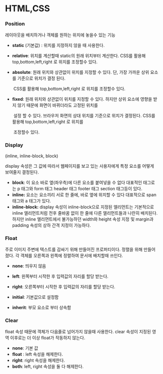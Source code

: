 # HTML,CSS

### Position

레이아웃을 배치하거나 객체를 원하는 위치에 놓을수 있는 기능

- **static** (기본값) : 위치를 지정하지 않을 때 사용한다.

- **relative**: 위치를 계산할때 static의 원래 위치부터 계산한다. CSS를 활용해 top,bottom,left,right 로 위치를 조정할수 있다.

- **absolute**: 원래 위치와 상관없이 위치를 지정할 수 있다. 단, 가장 가까운 상위 요소를 기준으로 위치가 결정 된다.

  ​                    CSS를 활용해 top,bottom,left,right 로 위치를 조정할수 있다.

- **fixed**: 원래 위치와 상관없이 위치를 지정할 수 있다. 하지만 상위 요소에 영향을 받지 않기 때문에 화면이 바뀌더라도 고정된 위치를

  ​			설정 할 수 있다.   브라우저 화면의 상대 위치를 기준으로 위치가 결정된다. CSS를 활용해 top,bottom,left,right 로 위치를

  ​            조정할수 있다.





### Display

(inline, inline-block, block)

display 속성은 그 값에 따라서 웹페이지를 보고 있는 사용자에게 특정 요소를 어떻게 보여줄지 결정된다.

- **block**: 이 요소 바로 옆(좌우측)에 다른 요소를 붙여넣을 수 없다 대표적인 태그로는 p 태그와 form 태그 header 태그 footer 태그 section 태그등이 있다.
- **inline:** 요소는 요소끼리 서로 한 줄에, 바로 옆에 위치할 수 있다 대표적으로 span 태그와 a 태그가 있다.
- **inline-block:** display 속성이 inline-block으로 지정된 엘리먼트는 기본적으로 inline 엘리먼트처럼 전후 줄바꿈 없이 한 줄에 다른 엘리먼트들과 나란히 배치된다. 하지만 inline 엘리먼트에서 불가능하던 width와 height 속성 지정 및 margin과 padding 속성의 상하 간격 지정이 가능하다.



### Float 

주로 이미지 주변에 텍스트를 감싸기 위해 만들어진 프로퍼티이다. 정렬을 위해 만들어졌다. 각 객체를 오른쪽과 왼쪽에 정렬하여 문서에 배치할때 쓰인다.

- **none**: 띄우지 않음

- **left**: 왼쪽부터 시작한 후 입력값의 자리를 할당 받는다. 

- **right**: 오른쪽부터 시작한 후 입력값의 자리를 할당 받는다.

- **initial**: 기본값으로 설정함

- **inherit**: 부모 요소로 부터 상속함

  

### **Clear**

float 속성 때문에 객체가 다음줄로 넘어가지 않을때 사용한다. clear 속성이 지정된 영역 이후로는 더 이상 float가 작동하지 않는다.

- **none**: 기본 값
- **float** : left 속성을 해제한다.
- **right**: right 속성을 해제한다.
- **both**: left, right 속성을 둘 다 해제한다.